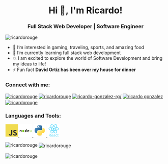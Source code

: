 <!---
Ricardorouge/Ricardorouge is a ✨ special ✨ repository because its `README.md` (this file) appears on your GitHub profile.
You can click the Preview link to take a look at your changes.
--->
<h1 align="center">Hi 👋, I'm Ricardo!</h1>
<h3 align="center">Full Stack Web Developer | Software Engineer  </h3>

<p align="left"> <img src="https://komarev.com/ghpvc/?username=ricardorouge&label=Profile%20views&color=0e75b6&style=flat" alt="ricardorouge" /> </p>


- 👀 I’m interested in gaming, traveling, sports, and amazing food
- 🌱 I’m currently learning full stack web development
- 💥 I am excited to explore the world of Software Development and bring my ideas to life! 
- ⚡ Fun fact **David Ortiz has been over my house for dinner**

<h3 align="left">Connect with me:</h3>
<p align="left">
<a href="https://codepen.io/ricardorouge" target="blank"><img align="center" src="https://raw.githubusercontent.com/rahuldkjain/github-profile-readme-generator/master/src/images/icons/Social/codepen.svg" alt="ricardorouge" height="30" width="40" /></a>
<a href="https://twitter.com/ricardorouge" target="blank"><img align="center" src="https://raw.githubusercontent.com/rahuldkjain/github-profile-readme-generator/master/src/images/icons/Social/twitter.svg" alt="ricardorouge" height="30" width="40" /></a>
<a href="https://linkedin.com/in/ricardo-gonzalez-rg/" target="blank"><img align="center" src="https://raw.githubusercontent.com/rahuldkjain/github-profile-readme-generator/master/src/images/icons/Social/linked-in-alt.svg" alt="ricardo-gonzalez-rg/" height="30" width="40" /></a>
<a href="https://fb.com/ricardo gonzalez" target="blank"><img align="center" src="https://raw.githubusercontent.com/rahuldkjain/github-profile-readme-generator/master/src/images/icons/Social/facebook.svg" alt="ricardo gonzalez" height="30" width="40" /></a>
<a href="https://instagram.com/ricardorouge" target="blank"><img align="center" src="https://raw.githubusercontent.com/rahuldkjain/github-profile-readme-generator/master/src/images/icons/Social/instagram.svg" alt="ricardorouge" height="30" width="40" /></a>
</p>

<h3 align="left">Languages and Tools:</h3>
<p align="left"> <a href="https://developer.mozilla.org/en-US/docs/Web/JavaScript" target="_blank" rel="noreferrer"> <img src="https://raw.githubusercontent.com/devicons/devicon/master/icons/javascript/javascript-original.svg" alt="javascript" width="40" height="40"/> </a> <a href="https://nodejs.org" target="_blank" rel="noreferrer"> <img src="https://raw.githubusercontent.com/devicons/devicon/master/icons/nodejs/nodejs-original-wordmark.svg" alt="nodejs" width="40" height="40"/> </a> <a href="https://www.python.org" target="_blank" rel="noreferrer"> <img src="https://raw.githubusercontent.com/devicons/devicon/master/icons/python/python-original.svg" alt="python" width="40" height="40"/> </a> <a href="https://reactjs.org/" target="_blank" rel="noreferrer"> <img src="https://raw.githubusercontent.com/devicons/devicon/master/icons/react/react-original-wordmark.svg" alt="react" width="40" height="40"/> </a> </p>

<p><img align="left" src="https://github-readme-stats.vercel.app/api/top-langs?username=ricardorouge&show_icons=true&locale=en&layout=compact" alt="ricardorouge" /></p>

<p>&nbsp;<img align="center" src="https://github-readme-stats.vercel.app/api?username=ricardorouge&show_icons=true&locale=en" alt="ricardorouge" /></p>

<p><img align="center" src="https://github-readme-streak-stats.herokuapp.com/?user=ricardorouge&" alt="ricardorouge" /></p>
